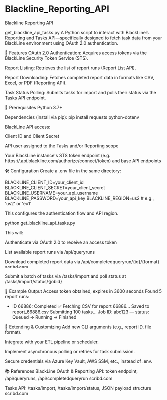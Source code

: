 # Blackline_Reporting_API
Blackline Reporting API

get_blackline_api_tasks.py
A Python script to interact with BlackLine’s Reporting and Tasks API—specifically designed to fetch task data from your BlackLine environment using OAuth 2.0 authentication.

🔧 Features
OAuth 2.0 Authentication: Acquires access tokens via the BlackLine Security Token Service (STS).

Report Listing: Retrieves the list of report runs (Report List API).

Report Downloading: Fetches completed report data in formats like CSV, Excel, or PDF (Reporting API).

Task Status Polling: Submits tasks for import and polls their status via the Tasks API endpoint.

🧩 Prerequisites
Python 3.7+

Dependencies (install via pip):
pip install requests python-dotenv

BlackLine API access:

Client ID and Client Secret

API user assigned to the Tasks and/or Reporting scope

Your BlackLine instance's STS token endpoint (e.g. https://<region>.api.blackline.com/authorize/connect/token) and base API endpoints


🛠️ Configuration
Create a .env file in the same directory:

BLACKLINE_CLIENT_ID=your_client_id
BLACKLINE_CLIENT_SECRET=your_client_secret
BLACKLINE_USERNAME=your_api_username
BLACKLINE_PASSWORD=your_api_key
BLACKLINE_REGION=us2  # e.g., 'us2' or 'eu1'

This configures the authentication flow and API region.

python get_blackline_api_tasks.py

This will:

Authenticate via OAuth 2.0 to receive an access token

List available report runs via /api/queryruns

Download completed report data via /api/completedqueryrun/{id}/{format} 
scribd.com

Submit a batch of tasks via /tasks/import and poll status at /tasks/import/status/{jobid} 

📝 Example Output
Access token obtained, expires in 3600 seconds
Found 5 report runs:
- ID 66886: Completed ✅
Fetching CSV for report 66886...
Saved to report_66886.csv
Submitting 100 tasks...
Job ID: abc123 — status: Queued → Running → Finished


👷 Extending & Customizing
Add new CLI arguments (e.g., report ID, file format).

Integrate with your ETL pipeline or scheduler.

Implement asynchronous polling or retries for task submission.

Secure credentials via Azure Key Vault, AWS SSM, etc., instead of .env.

📚 References
BlackLine OAuth & Reporting API: token endpoint, /api/queryruns, /api/completedqueryrun 
scribd.com

Tasks API: /tasks/import, /tasks/import/status, JSON payload structure 
scribd.com
